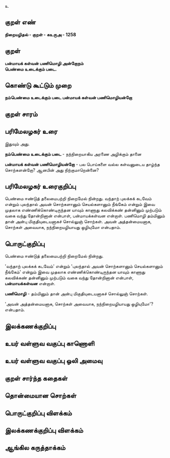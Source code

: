 உ

## குறள் எண் 

**நிறையழிதல் - குறள் - கஉருஅ - 1258**

## குறள் 

**பன்மாயக் கள்வன் பணிமொழி அன்றோநம்  
பெண்மை உடைக்கும் படை.** 

## கொண்டு கூட்டும் முறை

**நம்பெண்மை உடைக்கும் படை பன்மாயக் கள்வன் பணிமொழியன்றோ**

## குறள் சாரம் 


## பரிமேலழகர் உரை

இதுவும் அது. 

**நம்பெண்மை உடைக்கும் படை** - நந்நிறையாகிய அரணை அழிக்கும் தானை 

**பன்மாயக் கள்வன் பணிமொழியன்றோ** - பல பொய்களை வல்ல கள்வனுடைய தாழ்ந்த சொற்களன்றோ? ஆனபின் அது நிற்குமாறென்னை?

## பரிமேலழகர் உரைகுறிப்பு   

பெண்மை ஈண்டுத் தலைமைபற்றி நிறைமேல் நின்றது. வந்தாற் புலக்கக் கடவேம் என்றும் புலந்தால் அவன் சொற்களானும் செயல்களானும் நீங்கேம் என்றும் இவை முதலாக எண்ணிக்கொண்டிருந்தன யாவும் காணாது கலவிக்கண் தன்னினும் முற்படும் வகை வந்து தோன்றினான் என்பாள், பன்மாயக்கள்வன என்றாள். பணிமொழி தம்மினும் தான் அன்பு மிகுதியுடையனாகச் சொல்லுஞ் சொற்கள். அவன் அத்தன்மையனாக, சொற்கள் அவையாக, நந்நிறையழியாயது ஒழியுமோ என்பதாம்.

## பொருட்குறிப்பு 

பெண்மை ஈண்டுத் தலைமைபற்றி நிறைமேல் நின்றது. 

'வந்தாற் புலக்கக் கடவேம்' என்றும் 'புலந்தால் அவன் சொற்களானும் செயல்களானும் நீங்கேம்' என்றும் இவை முதலாக எண்ணிக்கொண்டிருந்தன யாவும் காணாது கலவிக்கண் தன்னினும் முற்படும் வகை வந்து தோன்றினான் என்பாள், **பன்மாயக்கள்வன** என்றாள். 

**பணிமொழி** - தம்மினும் தான் அன்பு மிகுதியுடையனாகச் சொல்லுஞ் சொற்கள். 

'அவன் அத்தன்மையனாக, சொற்கள் அவையாக, நந்நிறையழியாயது ஒழியுமோ'? என்பதாம்.

## இலக்கணக்குறிப்பு  


## உயர் வள்ளுவ வகுப்பு காணொளி


## உயர் வள்ளுவ வகுப்பு ஒலி அமைவு 

 
## குறள் சார்ந்த கதைகள் 


## தொன்மையான சொற்கள்


## பொருட்குறிப்பு விளக்கம்


## இலக்கணக்குறிப்பு விளக்கம்


## ஆங்கில கருத்தாக்கம் 


